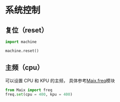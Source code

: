 系统控制
==========

## 复位（reset）

```python
import machine

machine.reset()
```


## 主频（cpu）

可以设置 CPU 和 KPU 的主频， 具体参考[Maix.freq](/api_reference/Maix/freq.md)模块

```python
from Maix import freq
freq.set(cpu = 400, kpu = 400)
```
